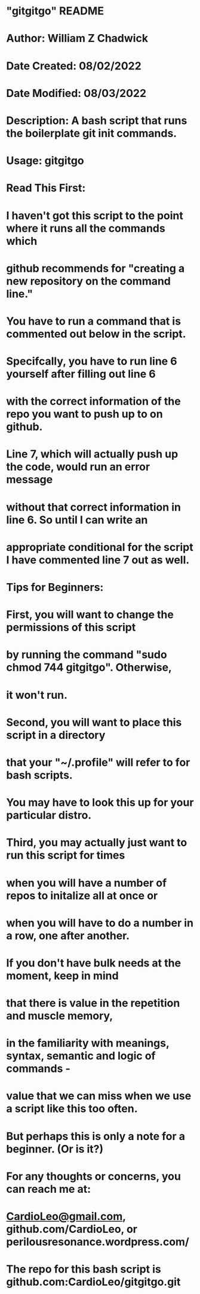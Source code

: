 # "gitgitgo" README
#
# Author: William Z Chadwick
# Date Created: 08/02/2022
# Date Modified: 08/03/2022
# Description: A bash script that runs the boilerplate git init commands.
# Usage: gitgitgo
#
#
# Read This First:
#
# I haven't got this script to the point where it runs all the commands which
# github recommends for "creating a new repository on the command line."
# You have to run a command that is commented out below in the script.
# Specifcally, you have to run line 6 yourself after filling out line 6
# with the correct information of the repo you want to push up to on github.
# Line 7, which will actually push up the code, would run an error message
# without that correct information in line 6. So until I can write an
# appropriate conditional for the script I have commented line 7 out as well.
#
# 
# Tips for Beginners:
# 
# First, you will want to change the permissions of this script
# by running the command "sudo chmod 744 gitgitgo". Otherwise,
# it won't run.
#
# Second, you will want to place this script in a directory
# that your "~/.profile" will refer to for bash scripts.
# You may have to look this up for your particular distro.
#
# Third, you may actually just want to run this script for times
# when you will have a number of repos to initalize all at once or
# when you will have to do a number in a row, one after another.
# If you don't have bulk needs at the moment, keep in mind
# that there is value in the repetition and muscle memory,
# in the familiarity with meanings, syntax, semantic and logic of commands -
# value that we can miss when we use a script like this too often.
# But perhaps this is only a note for a beginner. (Or is it?)
#
#
# For any thoughts or concerns, you can reach me at:
# CardioLeo@gmail.com, github.com/CardioLeo, or perilousresonance.wordpress.com/
# The repo for this bash script is github.com:CardioLeo/gitgitgo.git
